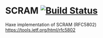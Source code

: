 # SCRAM [![Build Status](https://travis-ci.org/kevinresol/scram.svg?branch=master)](https://travis-ci.org/kevinresol/scram)

Haxe implementation of SCRAM (RFC5802)
https://tools.ietf.org/html/rfc5802
